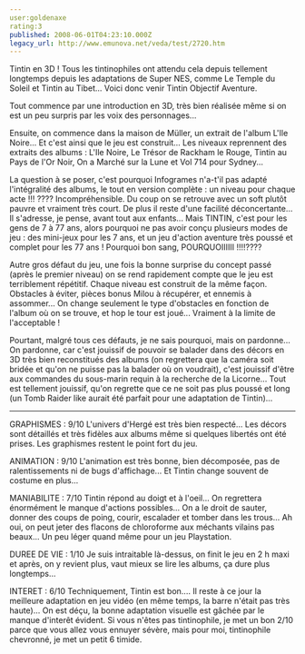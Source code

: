 ```yaml
---
user:goldenaxe
rating:3
published: 2008-06-01T04:23:10.000Z
legacy_url: http://www.emunova.net/veda/test/2720.htm
---
```

Tintin en 3D ! Tous les tintinophiles ont attendu cela depuis tellement longtemps depuis les adaptations de Super NES, comme Le Temple du Soleil et Tintin au Tibet... Voici donc venir Tintin Objectif Aventure.  

  

Tout commence par une introduction en 3D, très bien réalisée même si on est un peu surpris par les voix des personnages...  

  

Ensuite, on commence dans la maison de Müller, un extrait de l'album L'Ile Noire... Et c'est ainsi que le jeu est construit... Les niveaux reprennent des extraits des albums : L'Ile Noire, Le Trésor de Rackham le Rouge, Tintin au Pays de l'Or Noir, On a Marché sur la Lune et Vol 714 pour Sydney...  

  

La question à se poser, c'est pourquoi Infogrames n'a-t'il pas adapté l'intégralité des albums, le tout en version complète : un niveau pour chaque acte !!! ???? Incompréhensible. Du coup on se retrouve avec un soft plutôt pauvre et vraiment très court. De plus il reste d'une facilité déconcertante... Il s'adresse, je pense, avant tout aux enfants... Mais TINTIN, c'est pour les gens de 7 à 77 ans, alors pourquoi ne pas avoir conçu plusieurs modes de jeu : des mini-jeux pour les 7 ans, et un jeu d'action aventure très poussé et complet pour les 77 ans ! Pourquoi bon sang, POURQUOIIIIII !!!!????  

  

Autre gros défaut du jeu, une fois la bonne surprise du concept passé (après le premier niveau) on se rend rapidement compte que le jeu est terriblement répétitif. Chaque niveau est construit de la même façon. Obstacles à éviter, pièces bonus Milou à récupérer, et ennemis à assommer... On change seulement le type d'obstacles en fonction de l'album où on se trouve, et hop le tour est joué... Vraiment à la limite de l'acceptable !  

  

Pourtant, malgré tous ces défauts, je ne sais pourquoi, mais on pardonne... On pardonne, car c'est jouissif de pouvoir se balader dans des décors en 3D très bien reconstitués des albums (on regrettera que la caméra soit bridée et qu'on ne puisse pas la balader où on voudrait), c'est jouissif d'être aux commandes du sous-marin requin à la recherche de la Licorne... Tout est tellement jouissif, qu'on regrette que ce ne soit pas plus poussé et long (un Tomb Raider like aurait été parfait pour une adaptation de Tintin)...  

  

----------------------------------------------  

GRAPHISMES : 9/10 L'univers d'Hergé est très bien respecté... Les décors sont détaillés et très fidèles aux albums même si quelques libertés ont été prises. Les graphismes restent le point fort du jeu.  

  

ANIMATION : 9/10 L'animation est très bonne, bien décomposée, pas de ralentissements ni de bugs d'affichage... Et Tintin change souvent de costume en plus...  

  

MANIABILITE : 7/10 Tintin répond au doigt et à l'oeil... On regrettera énormément le manque d'actions possibles... On a le droit de sauter, donner des coups de poing, courir, escalader et tomber dans les trous... Ah oui, on peut jeter des flacons de chloroforme aux méchants vilains pas beaux... Un peu léger quand même pour un jeu Playstation.  

  

DUREE DE VIE : 1/10 Je suis intraitable là-dessus, on finit le jeu en 2 h maxi et après, on y revient plus, vaut mieux se lire les albums, ça dure plus longtemps...  

  

INTERET : 6/10 Techniquement, Tintin est bon.... Il reste à ce jour la meilleure adaptation en jeu vidéo (en même temps, la barre n'était pas très haute)... On est déçu, la bonne adaptation visuelle est gâchée par le manque d'interêt évident. Si vous n'êtes pas tintinophile, je met un bon 2/10 parce que vous allez vous ennuyer sévère, mais pour moi, tintinophile chevronné, je met un petit 6 timide.